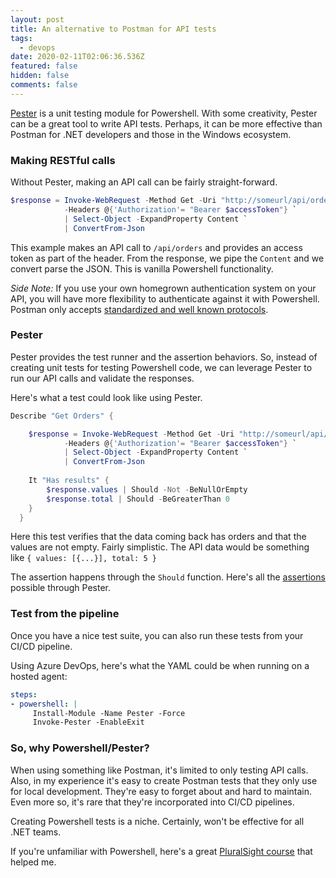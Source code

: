 ```yaml
---
layout: post
title: An alternative to Postman for API tests
tags:
  - devops
date: 2020-02-11T02:06:36.536Z
featured: false
hidden: false
comments: false
---
```

[Pester](https://github.com/Pester/Pester) is a unit testing module for Powershell. With some creativity, Pester can be a great tool to write API tests. Perhaps, it can be more effective than Postman for .NET developers and those in the Windows ecosystem.

<!--more-->

### Making RESTful calls

Without Pester, making an API call can be fairly straight-forward.

```powershell
$response = Invoke-WebRequest -Method Get -Uri "http://someurl/api/orders" `
            -Headers @{'Authorization'= "Bearer $accessToken"} `
            | Select-Object -ExpandProperty Content `
            | ConvertFrom-Json
```

This example makes an API call to `/api/orders` and provides an access token as part of the header. From the response, we pipe the `Content` and we convert parse the JSON.  This is vanilla Powershell functionality.

*Side Note:* If you use your own homegrown authentication system on your API, you will have more flexibility to authenticate against it with Powershell. Postman only accepts [standardized and well known protocols](https://learning.postman.com/docs/postman/sending-api-requests/authorization/#no-auth).

### Pester

Pester provides the test runner and the assertion behaviors. So, instead of creating unit tests for testing Powershell code, we can leverage Pester to run our API calls and validate the responses.

Here's what a test could look like using Pester.

```powershell
Describe "Get Orders" {

    $response = Invoke-WebRequest -Method Get -Uri "http://someurl/api/orders" `
            -Headers @{'Authorization'= "Bearer $accessToken"} `
            | Select-Object -ExpandProperty Content `
            | ConvertFrom-Json
   
    It "Has results" {
        $response.values | Should -Not -BeNullOrEmpty
        $response.total | Should -BeGreaterThan 0
    }
  }
```

Here this test verifies that the data coming back has orders and that the values are not empty. Fairly simplistic. The API data would be something like `{ values: [{...}], total: 5 }`

The assertion happens through the `Should` function. Here's all the [assertions](https://pester.dev/docs/usage/assertions/) possible through Pester.

### Test from the pipeline

Once you have a nice test suite, you can also run these tests from your CI/CD pipeline. 

Using Azure DevOps, here's what the YAML could be when running on a hosted agent:

```yaml
steps:
- powershell: |
     Install-Module -Name Pester -Force
     Invoke-Pester -EnableExit
```

### So, why Powershell/Pester?

When using something like Postman, it's limited to only testing API calls. Also, in my experience it's easy to create Postman tests that they only use for local development. They're easy to forget about and hard to maintain. Even more so, it's rare that they're incorporated into CI/CD pipelines. 

Creating Powershell tests is a niche. Certainly, won't be effective for all .NET teams. 

If you're unfamiliar with Powershell, here's a great [PluralSight course](https://app.pluralsight.com/library/courses/everyday-ps/table-of-contents) that helped me.
